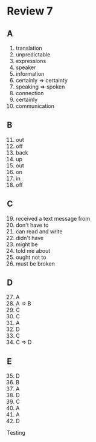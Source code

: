# Review 7

## A
1. translation
2. unpredictable
3. expressions
4. speaker
5. information
6. certainly => certainty
7. speaking => spoken
8. connection
9. certainly
10. communication

## B
11. out
12. off
13. back
14. up
15. out
16. on
17. in
18. off

## C
19. received a text message from
20. don't have to
21. can read and write
22. didn't have
23. might be
24. told me about
25. ought not to
26. must be broken

## D
27. A
28. A => B
29. C
30. C
31. A
32. D
33. C
34. C => D

## E
35. D
36. B
37. A
38. D
39. C
40. A
41. A
42. D






















Testing









